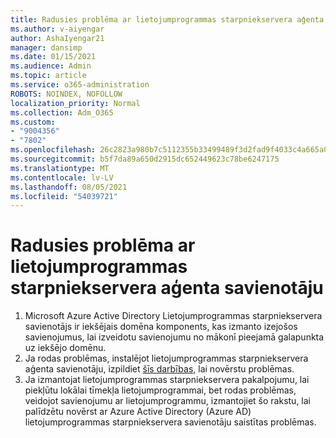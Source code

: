 ```yaml
---
title: Radusies problēma ar lietojumprogrammas starpniekservera aģenta savienotāju
ms.author: v-aiyengar
author: AshaIyengar21
manager: dansimp
ms.date: 01/15/2021
ms.audience: Admin
ms.topic: article
ms.service: o365-administration
ROBOTS: NOINDEX, NOFOLLOW
localization_priority: Normal
ms.collection: Adm_O365
ms.custom:
- "9004356"
- "7802"
ms.openlocfilehash: 26c2823a980b7c5112355b33499489f3d2fad9f4033c4a665a0e423a80ef85c6
ms.sourcegitcommit: b5f7da89a650d2915dc652449623c78be6247175
ms.translationtype: MT
ms.contentlocale: lv-LV
ms.lasthandoff: 08/05/2021
ms.locfileid: "54039721"
---
```

# <a name="im-having-a-problem-with-the-application-proxy-agent-connector"></a>Radusies problēma ar lietojumprogrammas starpniekservera aģenta savienotāju

1. Microsoft Azure Active Directory Lietojumprogrammas starpniekservera savienotājs ir iekšējais domēna komponents, kas izmanto izejošos savienojumus, lai izveidotu savienojumu no mākonī pieejamā galapunkta uz iekšējo domēnu.
1. Ja rodas problēmas, instalējot lietojumprogrammas starpniekservera aģenta savienotāju, izpildiet [šīs darbības,](https://docs.microsoft.com/azure/active-directory/application-proxy-connector-installation-problem/?WT.mc_id=UI_AAD_Enterprise_Apps_Support_L2_Overview) lai novērstu problēmas.
1. Ja izmantojat lietojumprogrammas starpniekservera pakalpojumu, lai piekļūtu lokālai tīmekļa lietojumprogrammai, bet [](https://docs.microsoft.com/azure/active-directory/manage-apps/application-proxy-debug-connectors) rodas problēmas, veidojot savienojumu ar lietojumprogrammu, izmantojiet šo rakstu, lai palīdzētu novērst ar Azure Active Directory (Azure AD) lietojumprogrammas starpniekservera savienotāju saistītas problēmas.